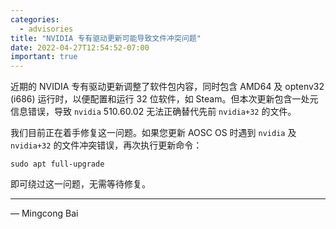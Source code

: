 ```yaml
---
categories:
  - advisories
title: "NVIDIA 专有驱动更新可能导致文件冲突问题"
date: 2022-04-27T12:54:52-07:00
important: true
---
```


近期的 NVIDIA 专有驱动更新调整了软件包内容，同时包含 AMD64 及 optenv32 (i686)
运行时，以便配置和运行 32 位软件，如 Steam。但本次更新包含一处元信息错误，导致
`nvidia` 510.60.02 无法正确替代先前 `nvidia+32` 的文件。

我们目前正在着手修复这一问题。如果您更新 AOSC OS 时遇到 `nvidia` 及 `nvidia+32` 的文件冲突错误，再次执行更新命令：

    sudo apt full-upgrade

即可绕过这一问题，无需等待修复。

---

— Mingcong Bai
